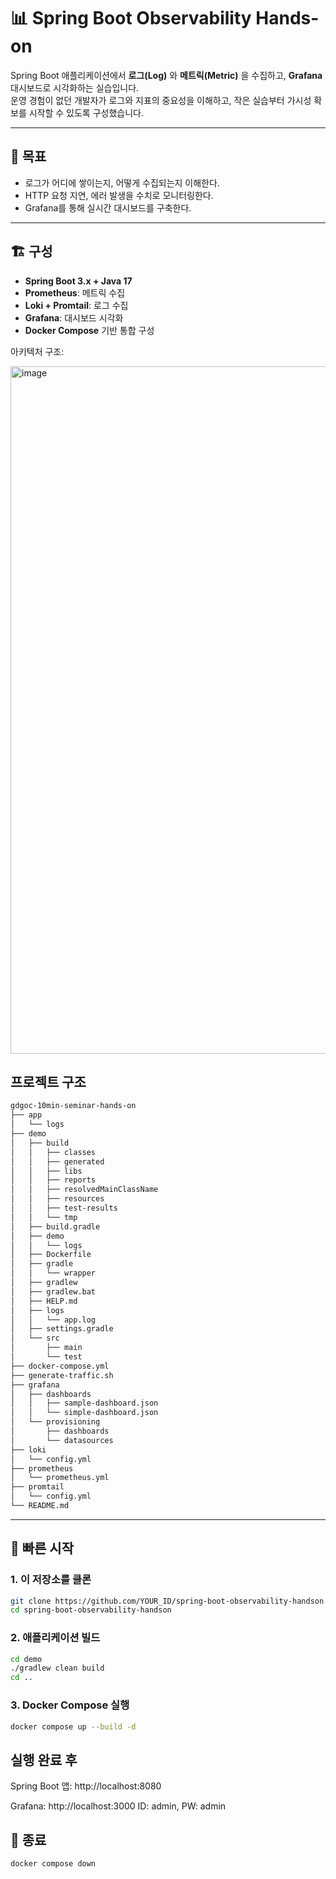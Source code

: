 # 📊 Spring Boot Observability Hands-on

Spring Boot 애플리케이션에서 **로그(Log)** 와 **메트릭(Metric)** 을 수집하고, **Grafana** 대시보드로 시각화하는 실습입니다.  
운영 경험이 없던 개발자가 로그와 지표의 중요성을 이해하고, 작은 실습부터 가시성 확보를 시작할 수 있도록 구성했습니다.

---

## 🧭 목표

- 로그가 어디에 쌓이는지, 어떻게 수집되는지 이해한다.
- HTTP 요청 지연, 에러 발생을 수치로 모니터링한다.
- Grafana를 통해 실시간 대시보드를 구축한다.

---

## 🏗️ 구성

- **Spring Boot 3.x + Java 17**
- **Prometheus**: 메트릭 수집
- **Loki + Promtail**: 로그 수집
- **Grafana**: 대시보드 시각화
- **Docker Compose** 기반 통합 구성

아키텍처 구조: 

<img width="1100" alt="image" src="https://github.com/user-attachments/assets/98da9713-5ec9-4058-9b22-71c04c27b6a6" />


## 프로젝트 구조

```bash
gdgoc-10min-seminar-hands-on
├── app
│   └── logs
├── demo
│   ├── build
│   │   ├── classes
│   │   ├── generated
│   │   ├── libs
│   │   ├── reports
│   │   ├── resolvedMainClassName
│   │   ├── resources
│   │   ├── test-results
│   │   └── tmp
│   ├── build.gradle
│   ├── demo
│   │   └── logs
│   ├── Dockerfile
│   ├── gradle
│   │   └── wrapper
│   ├── gradlew
│   ├── gradlew.bat
│   ├── HELP.md
│   ├── logs
│   │   └── app.log
│   ├── settings.gradle
│   └── src
│       ├── main
│       └── test
├── docker-compose.yml
├── generate-traffic.sh
├── grafana
│   ├── dashboards
│   │   ├── sample-dashboard.json
│   │   └── simple-dashboard.json
│   └── provisioning
│       ├── dashboards
│       └── datasources
├── loki
│   └── config.yml
├── prometheus
│   └── prometheus.yml
├── promtail
│   └── config.yml
└── README.md
```

---

## 🚀 빠른 시작

### 1. 이 저장소를 클론

```bash
git clone https://github.com/YOUR_ID/spring-boot-observability-handson.git
cd spring-boot-observability-handson
```

### 2. 애플리케이션 빌드

```bash
cd demo
./gradlew clean build
cd ..
```

### 3. Docker Compose 실행

```bash
docker compose up --build -d
```

## 실행 완료 후

Spring Boot 앱: http://localhost:8080

Grafana: http://localhost:3000
ID: admin, PW: admin

## 🧹 종료

```bash
docker compose down
```
